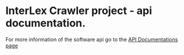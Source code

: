 # InterLex Crawler project - api documentation.
For more information of the software api go to the [API Documentations page](/api/index.html)

